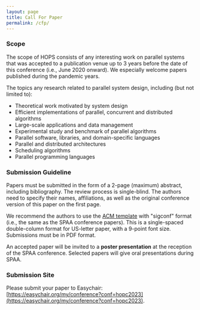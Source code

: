 ```yaml
---
layout: page
title: Call For Paper
permalink: /cfp/
---
```


### **Scope**

The scope of HOPS consists of any interesting work on parallel systems that was accepted to a publication venue up to 3 years before the date of this conference (i.e., June 2020 onward). We especially welcome papers published during the pandemic years. 

The topics  any research related to parallel system design, including (but not limited to):
- Theoretical work motivated by system design
- Efficient implementations of parallel, concurrent and distributed algorithms
- Large-scale applications and data management
- Experimental study and benchmark of parallel algorithms
- Parallel software, libraries, and domain-specific languages
- Parallel and distributed architectures
- Scheduling algorithms
- Parallel programming languages

### **Submission Guideline**

Papers must be submitted in the form of a 2-page (maximum) abstract, including bibliography. The review process is single-blind. The authors need to specify their names, affiliations, as well as the original conference version of this paper on the first page. 

We recommend the authors to use the [ACM template](https://www.acm.org/publications/proceedings-template) with "sigconf" format (i.e., the same as the SPAA conference papers). This is a single-spaced double-column format for US-letter paper, with a 9-point font size. Submissions must be in PDF format.

An accepted paper will be invited to a **poster presentation** at the reception of the SPAA conference. Selected papers will give oral presentations during SPAA. 

### **Submission Site**

Please submit your paper to Easychair: [https://easychair.org/my/conference?conf=hopc2023](https://easychair.org/my/conference?conf=hopc2023). 

<!--The extended abstracts will be included in ACM proceedings (Yihan: I commented this out since we haven't contacted ACM yet)
-->